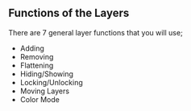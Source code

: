 ## Functions of the Layers 

There are 7 general layer functions that you will use;

 - Adding
 - Removing
 - Flattening
 - Hiding/Showing
 - Locking/Unlocking
 - Moving Layers
 - Color Mode